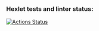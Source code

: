 ### Hexlet tests and linter status:
[![Actions Status](https://github.com/Ledloy/qa-engineer-project-84/actions/workflows/hexlet-check.yml/badge.svg)](https://github.com/Ledloy/qa-engineer-project-84/actions)